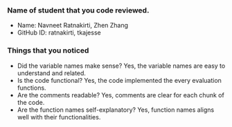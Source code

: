 ### Name of student that you code reviewed.
- Name: Navneet Ratnakirti, Zhen Zhang
- GitHub ID: ratnakirti, tkajesse


### Things that you noticed
- Did the variable names make sense? 
Yes, the variable names are easy to understand and related.
- Is the code functional?
Yes, the code implemented the every evaluation functions.
- Are the comments readable?
Yes, comments are clear for each chunk of the code.
- Are the function names self-explanatory?
Yes, function names aligns well with their functionalities.

